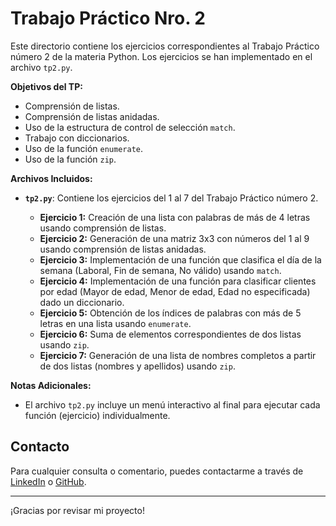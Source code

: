 # Trabajo Práctico Nro. 2

Este directorio contiene los ejercicios correspondientes al Trabajo Práctico número 2 de la materia Python. Los ejercicios se han implementado en el archivo `tp2.py`.

**Objetivos del TP:**

- Comprensión de listas.
- Comprensión de listas anidadas.
- Uso de la estructura de control de selección `match`.
- Trabajo con diccionarios.
- Uso de la función `enumerate`.
- Uso de la función `zip`.

**Archivos Incluidos:**

- **`tp2.py`**: Contiene los ejercicios del 1 al 7 del Trabajo Práctico número 2.

  - **Ejercicio 1:** Creación de una lista con palabras de más de 4 letras usando comprensión de listas.
  - **Ejercicio 2:** Generación de una matriz 3x3 con números del 1 al 9 usando comprensión de listas anidadas.
  - **Ejercicio 3:** Implementación de una función que clasifica el día de la semana (Laboral, Fin de semana, No válido) usando `match`.
  - **Ejercicio 4:** Implementación de una función para clasificar clientes por edad (Mayor de edad, Menor de edad, Edad no especificada) dado un diccionario.
  - **Ejercicio 5:** Obtención de los índices de palabras con más de 5 letras en una lista usando `enumerate`.
  - **Ejercicio 6:** Suma de elementos correspondientes de dos listas usando `zip`.
  - **Ejercicio 7:** Generación de una lista de nombres completos a partir de dos listas (nombres y apellidos) usando `zip`.

**Notas Adicionales:**

- El archivo `tp2.py` incluye un menú interactivo al final para ejecutar cada función (ejercicio) individualmente.

## Contacto

Para cualquier consulta o comentario, puedes contactarme a través de [LinkedIn](https://www.linkedin.com/in/nkaminski-profile/) o [GitHub](https://github.com/N-Kaminski).

---

¡Gracias por revisar mi proyecto!
